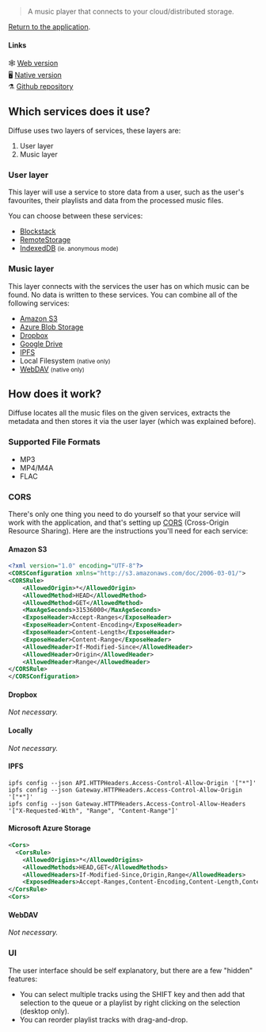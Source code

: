 > A music player that connects to your cloud/distributed storage.

[Return to the application](/).

#### Links

🕸 [Web version](https://diffuse.sh/)  
🖥 [Native version](https://github.com/icidasset/diffuse/releases)  
⚗️ [Github repository](https://github.com/icidasset/diffuse)  



## Which services does it use?

Diffuse uses two layers of services, these layers are:

1. User layer
2. Music layer


### User layer

This layer will use a service to store data from a user, such as the user's favourites, their playlists and data from the processed music files.

You can choose between these services:

- [Blockstack](https://blockstack.org/)
- [RemoteStorage](remotestorage.io)
- [IndexedDB](https://developer.mozilla.org/en-US/docs/Web/API/IndexedDB_API) <small>(ie. anonymous mode)</small>


### Music layer

This layer connects with the services the user has on which music can be found. No data is written to these services. You can combine all of the following services:

- [Amazon S3](https://aws.amazon.com/s3/)
- [Azure Blob Storage](https://azure.microsoft.com/en-us/services/storage/blobs/)
- [Dropbox](https://dropbox.com/)
- [Google Drive](https://drive.google.com/)
- [IPFS](https://ipfs.io/)
- Local Filesystem <small>(native only)</small>
- [WebDAV](https://en.wikipedia.org/wiki/WebDAV) <small>(native only)</small>



## How does it work?

Diffuse locates all the music files on the given services, extracts the metadata and then stores it via the user layer (which was explained before).


### Supported File Formats

- MP3
- MP4/M4A
- FLAC


<div id="CORS" />

### CORS

There's only one thing you need to do yourself so that your service will work with the application, and that's setting up [CORS](https://developer.mozilla.org/en-US/docs/Web/HTTP/Access_control_CORS) (Cross-Origin Resource Sharing). Here are the instructions you'll need for each service:

#### Amazon S3

```xml
<?xml version="1.0" encoding="UTF-8"?>
<CORSConfiguration xmlns="http://s3.amazonaws.com/doc/2006-03-01/">
<CORSRule>
    <AllowedOrigin>*</AllowedOrigin>
    <AllowedMethod>HEAD</AllowedMethod>
    <AllowedMethod>GET</AllowedMethod>
    <MaxAgeSeconds>31536000</MaxAgeSeconds>
    <ExposeHeader>Accept-Ranges</ExposeHeader>
    <ExposeHeader>Content-Encoding</ExposeHeader>
    <ExposeHeader>Content-Length</ExposeHeader>
    <ExposeHeader>Content-Range</ExposeHeader>
    <AllowedHeader>If-Modified-Since</AllowedHeader>
    <AllowedHeader>Origin</AllowedHeader>
    <AllowedHeader>Range</AllowedHeader>
</CORSRule>
</CORSConfiguration>
```

#### Dropbox

_Not necessary._

#### Locally

_Not necessary._

#### IPFS

```shell
ipfs config --json API.HTTPHeaders.Access-Control-Allow-Origin '["*"]'
ipfs config --json Gateway.HTTPHeaders.Access-Control-Allow-Origin '["*"]'
ipfs config --json Gateway.HTTPHeaders.Access-Control-Allow-Headers '["X-Requested-With", "Range", "Content-Range"]'
```

#### Microsoft Azure Storage

```xml
<Cors>
  <CorsRule>
    <AllowedOrigins>*</AllowedOrigins>
    <AllowedMethods>HEAD,GET</AllowedMethods>
    <AllowedHeaders>If-Modified-Since,Origin,Range</AllowedHeaders>
    <ExposedHeaders>Accept-Ranges,Content-Encoding,Content-Length,Content-Range</ExposedHeaders>
</CorsRule>
<Cors>
```

#### WebDAV

_Not necessary._


<div id="UI" />

### UI

The user interface should be self explanatory, but there are a few "hidden" features:

- You can select multiple tracks using the SHIFT key and then add that selection
  to the queue or a playlist by right clicking on the selection (desktop only).
- You can reorder playlist tracks with drag-and-drop.

